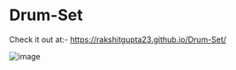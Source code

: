 # Drum-Set
Check it out at:- https://rakshitgupta23.github.io/Drum-Set/



![image](https://github.com/rakshitgupta23/Drum-Set/assets/114903166/61f4e65d-1a29-48d4-95de-b6dd478e99da)
